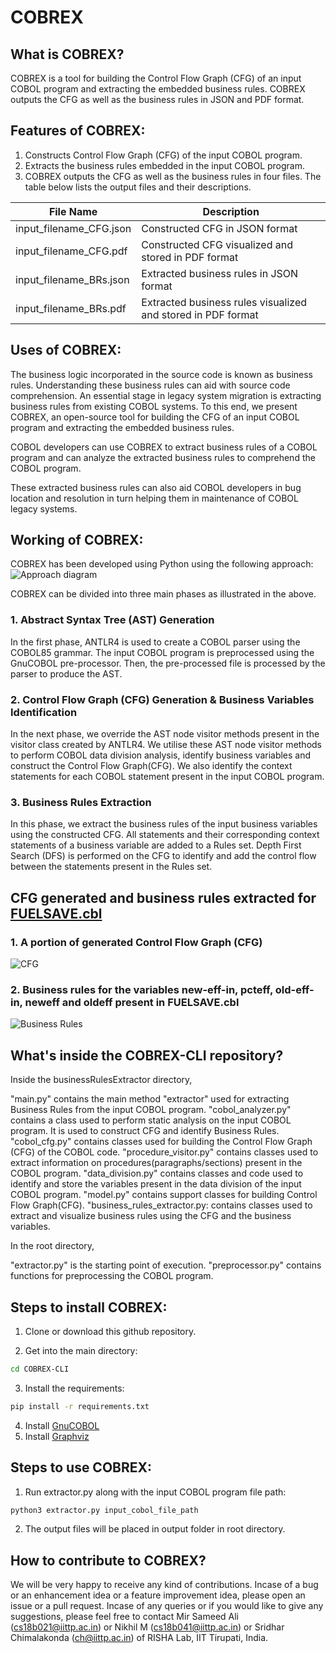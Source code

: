 # COBREX
## What is COBREX?
COBREX is a tool for building the Control Flow Graph (CFG) of an input COBOL program and extracting the embedded business rules. COBREX outputs the CFG as well as the business rules in JSON and PDF format. 

## Features of COBREX:
1. Constructs Control Flow Graph (CFG) of the input COBOL program.
2. Extracts the business rules embedded in the input COBOL program.
3. COBREX outputs the CFG as well as the business rules in four files. The table below lists the output files and their descriptions.

| File Name               | Description                                                  |
|-------------------------|--------------------------------------------------------------|
| input_filename_CFG.json | Constructed CFG in JSON format                               |
| input_filename_CFG.pdf  | Constructed CFG visualized and stored in PDF format          |
| input_filename_BRs.json | Extracted business rules in JSON format                      |
| input_filename_BRs.pdf  | Extracted business rules visualized and stored in PDF format |

## Uses of COBREX:
The business logic incorporated in the source code is known as business rules. Understanding these business rules can aid with source code comprehension. An essential stage in legacy system migration is extracting business rules from existing COBOL systems. To this end, we present COBREX, an open-source tool for building the CFG of an input COBOL program and extracting the embedded business rules.

COBOL developers can use COBREX to extract business rules of a COBOL program and can analyze the extracted business rules to comprehend the COBOL program.

These extracted business rules can also aid COBOL developers in bug location and resolution in turn helping them in maintenance of COBOL legacy systems.

## Working of COBREX:
COBREX has been developed using Python using the following approach:
![Approach diagram](COBREX-approach.png)

COBREX can be divided into three main phases as illustrated in the above. 
### 1. Abstract Syntax Tree (AST) Generation
In the first phase, ANTLR4 is used to create a COBOL parser using the COBOL85 grammar. The input COBOL program is preprocessed using the GnuCOBOL pre-processor. Then, the pre-processed file is processed by the parser to produce the AST. 

### 2. Control Flow Graph (CFG) Generation & Business Variables Identification 
In the next phase, we override the AST node visitor methods present in the visitor class created by ANTLR4. We utilise these AST node visitor methods to perform COBOL data division analysis, identify business variables and construct the Control Flow Graph(CFG). We also identify the context statements for each COBOL statement present in the input COBOL program.

### 3. Business Rules Extraction
In this phase, we extract the business rules of the input business variables using the constructed CFG.
All statements and their corresponding context statements of a business variable are added to a Rules set.
Depth First Search (DFS) is performed on the CFG to identify and add the control flow between the statements present in the Rules set.

## CFG generated and business rules extracted for [FUELSAVE.cbl](https://github.com/cchipman21804/EnterpriseCOBOLv6.3/blob/master/cbl/FUELSAVE.cbl)
### 1. A portion of generated Control Flow Graph (CFG)
![CFG](partFUELSAVECFG.png)
### 2. Business rules for the variables new-eff-in, pcteff, old-eff-in, neweff and oldeff present in FUELSAVE.cbl
![Business Rules](FUELSAVE_BRs.png)

## What's inside the COBREX-CLI repository?
Inside the businessRulesExtractor directory,

"main.py" contains the main method "extractor" used for extracting
    Business Rules from the input COBOL program. 
"cobol_analyzer.py" contains a class used to perform static analysis
on the input COBOL program. It is used to construct CFG and identify Business Rules.
"cobol_cfg.py" contains classes used for building the Control Flow
    Graph (CFG) of the COBOL code.
"procedure_visitor.py" contains classes used to extract information on
procedures(paragraphs/sections) present in the
COBOL program.
"data_division.py"  contains classes and code used to identify and store
    the variables present in the data division of the input COBOL program.
"model.py" contains support classes for building Control
Flow Graph(CFG).
"business_rules_extractor.py: contains classes used to extract and visualize business  rules
using the CFG and the business variables.

In the root directory,

"extractor.py" is the starting point of execution.
"preprocessor.py" contains functions for preprocessing the COBOL program.

## Steps to install COBREX:
1. Clone or download this github repository.

2. Get into the main directory:
```bash
cd COBREX-CLI
```

3. Install the requirements:
```bash
pip install -r requirements.txt
```

4. Install [GnuCOBOL](https://gnucobol.sourceforge.io)
5. Install [Graphviz](https://graphviz.org/download/)


## Steps to use COBREX:
1. Run extractor.py along with the input COBOL program file path:
```bash
python3 extractor.py input_cobol_file_path
```
2. The output files will be placed in output folder in root directory.

## How to contribute to COBREX?
We will be very happy to receive any kind of contributions. Incase of a bug or an enhancement idea or a feature improvement idea, please open an issue or a pull request. Incase of any queries or if you would like to give any suggestions, please feel free to contact Mir Sameed Ali (cs18b021@iittp.ac.in) or Nikhil M (cs18b041@iittp.ac.in) or Sridhar Chimalakonda (ch@iittp.ac.in) of RISHA Lab, IIT Tirupati, India.
